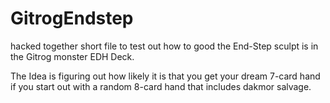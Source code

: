 # GitrogEndstep

hacked together short file to test out how to good the End-Step sculpt is in the Gitrog monster EDH Deck.

The Idea is figuring out how likely it is that you get your dream 7-card hand if you start out with a random 8-card hand that includes dakmor salvage. 
